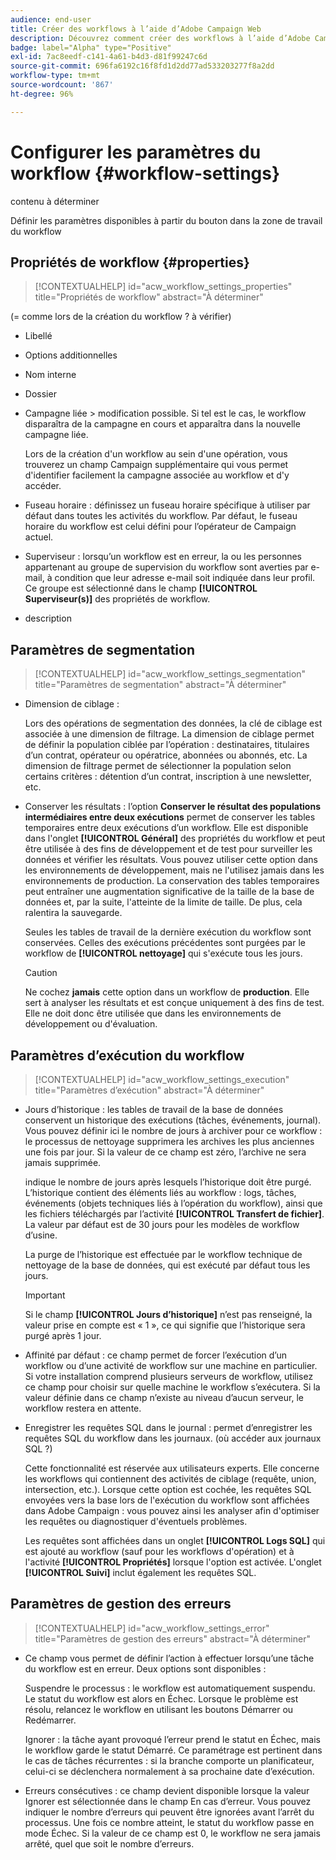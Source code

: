 ```yaml
---
audience: end-user
title: Créer des workflows à l’aide d’Adobe Campaign Web
description: Découvrez comment créer des workflows à l’aide d’Adobe Campaign Web.
badge: label="Alpha" type="Positive"
exl-id: 7ac8eedf-c141-4a61-b4d3-d81f99247c6d
source-git-commit: 696fa6192c16f8fd1d2dd77ad533203277f8a2dd
workflow-type: tm+mt
source-wordcount: '867'
ht-degree: 96%

---
```


# Configurer les paramètres du workflow {#workflow-settings}

contenu à déterminer

Définir les paramètres disponibles à partir du bouton dans la zone de travail du workflow
<!--à reformuler-->

## Propriétés de workflow  {#properties}

>[!CONTEXTUALHELP]
>id="acw_workflow_settings_properties"
>title="Propriétés de workflow"
>abstract="À déterminer"

(= comme lors de la création du workflow ? à vérifier)

* Libellé
* Options additionnelles
* Nom interne
* Dossier
* Campagne liée > modification possible. Si tel est le cas, le workflow disparaîtra de la campagne en cours et apparaîtra dans la nouvelle campagne liée.

   Lors de la création d&#39;un workflow au sein d&#39;une opération, vous trouverez un champ Campaign supplémentaire qui vous permet d&#39;identifier facilement la campagne associée au workflow et d&#39;y accéder.

* Fuseau horaire : définissez un fuseau horaire spécifique à utiliser par défaut dans toutes les activités du workflow. Par défaut, le fuseau horaire du workflow est celui défini pour l’opérateur de Campaign actuel.
* Superviseur : lorsqu’un workflow est en erreur, la ou les personnes appartenant au groupe de supervision du workflow sont averties par e-mail, à condition que leur adresse e-mail soit indiquée dans leur profil. Ce groupe est sélectionné dans le champ **[!UICONTROL Superviseur(s)]** des propriétés de workflow.
* description

## Paramètres de segmentation

>[!CONTEXTUALHELP]
>id="acw_workflow_settings_segmentation"
>title="Paramètres de segmentation"
>abstract="À déterminer"

* Dimension de ciblage :

   Lors des opérations de segmentation des données, la clé de ciblage est associée à une dimension de filtrage. La dimension de ciblage permet de définir la population ciblée par l’opération : destinataires, titulaires d’un contrat, opérateur ou opératrice, abonnées ou abonnés, etc. La dimension de filtrage permet de sélectionner la population selon certains critères : détention d’un contrat, inscription à une newsletter, etc.

* Conserver les résultats : l’option **Conserver le résultat des populations intermédiaires entre deux exécutions** permet de conserver les tables temporaires entre deux exécutions d’un workflow.  Elle est disponible dans l&#39;onglet **[!UICONTROL Général]** des propriétés du workflow et peut être utilisée à des fins de développement et de test pour surveiller les données et vérifier les résultats. Vous pouvez utiliser cette option dans les environnements de développement, mais ne l&#39;utilisez jamais dans les environnements de production. La conservation des tables temporaires peut entraîner une augmentation significative de la taille de la base de données et, par la suite, l&#39;atteinte de la limite de taille. De plus, cela ralentira la sauvegarde.

   Seules les tables de travail de la dernière exécution du workflow sont conservées. Celles des exécutions précédentes sont purgées par le workflow de **[!UICONTROL nettoyage]** qui s&#39;exécute tous les jours.

   >[!CAUTION]
   >
   >Ne cochez **jamais** cette option dans un workflow de **production**. Elle sert à analyser les résultats et est conçue uniquement à des fins de test. Elle ne doit donc être utilisée que dans les environnements de développement ou d&#39;évaluation.

## Paramètres d’exécution du workflow

>[!CONTEXTUALHELP]
>id="acw_workflow_settings_execution"
>title="Paramètres d’exécution"
>abstract="À déterminer"

* Jours d’historique : les tables de travail de la base de données conservent un historique des exécutions (tâches, événements, journal). Vous pouvez définir ici le nombre de jours à archiver pour ce workflow : le processus de nettoyage supprimera les archives les plus anciennes une fois par jour. Si la valeur de ce champ est zéro, l’archive ne sera jamais supprimée.

   indique le nombre de jours après lesquels l’historique doit être purgé. L’historique contient des éléments liés au workflow : logs, tâches, événements (objets techniques liés à l’opération du workflow), ainsi que les fichiers téléchargés par l’activité **[!UICONTROL Transfert de fichier]**. La valeur par défaut est de 30 jours pour les modèles de workflow d’usine.

   La purge de l’historique est effectuée par le workflow technique de nettoyage de la base de données, qui est exécuté par défaut tous les jours.

   >[!IMPORTANT]
   >
   >Si le champ **[!UICONTROL Jours d’historique]** n’est pas renseigné, la valeur prise en compte est « 1 », ce qui signifie que l’historique sera purgé après 1 jour.

* Affinité par défaut : ce champ permet de forcer l’exécution d’un workflow ou d’une activité de workflow sur une machine en particulier.   Si votre installation comprend plusieurs serveurs de workflow, utilisez ce champ pour choisir sur quelle machine le workflow s’exécutera. Si la valeur définie dans ce champ n’existe au niveau d’aucun serveur, le workflow restera en attente.

* Enregistrer les requêtes SQL dans le journal : permet d’enregistrer les requêtes SQL du workflow dans les journaux. (où accéder aux journaux SQL ?)

   Cette fonctionnalité est réservée aux utilisateurs experts. Elle concerne les workflows qui contiennent des activités de ciblage (requête, union, intersection, etc.). Lorsque cette option est cochée, les requêtes SQL envoyées vers la base lors de l&#39;exécution du workflow sont affichées dans Adobe Campaign : vous pouvez ainsi les analyser afin d&#39;optimiser les requêtes ou diagnostiquer d&#39;éventuels problèmes.

   Les requêtes sont affichées dans un onglet **[!UICONTROL Logs SQL]** qui est ajouté au workflow (sauf pour les workflows d&#39;opération) et à l&#39;activité **[!UICONTROL Propriétés]** lorsque l&#39;option est activée. L&#39;onglet **[!UICONTROL Suivi]** inclut également les requêtes SQL.

## Paramètres de gestion des erreurs

>[!CONTEXTUALHELP]
>id="acw_workflow_settings_error"
>title="Paramètres de gestion des erreurs"
>abstract="À déterminer"

* Ce champ vous permet de définir l’action à effectuer lorsqu’une tâche du workflow est en erreur. Deux options sont disponibles :

   Suspendre le processus : le workflow est automatiquement suspendu. Le statut du workflow est alors en Échec. Lorsque le problème est résolu, relancez le workflow en utilisant les boutons Démarrer ou Redémarrer.

   Ignorer : la tâche ayant provoqué l’erreur prend le statut en Échec, mais le workflow garde le statut Démarré. Ce paramétrage est pertinent dans le cas de tâches récurrentes : si la branche comporte un planificateur, celui-ci se déclenchera normalement à sa prochaine date d’exécution.

* Erreurs consécutives : ce champ devient disponible lorsque la valeur Ignorer est sélectionnée dans le champ En cas d’erreur. Vous pouvez indiquer le nombre d’erreurs qui peuvent être ignorées avant l’arrêt du processus. Une fois ce nombre atteint, le statut du workflow passe en mode Échec. Si la valeur de ce champ est 0, le workflow ne sera jamais arrêté, quel que soit le nombre d’erreurs.
